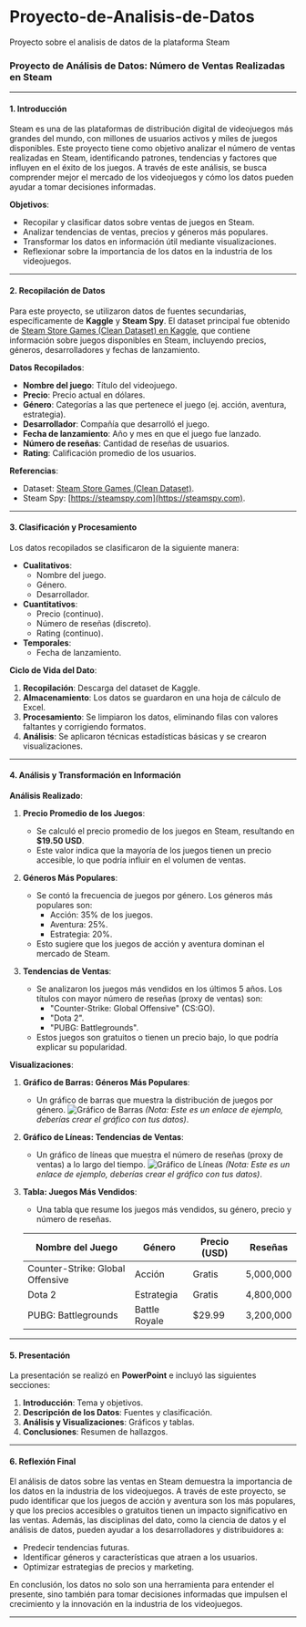 # Proyecto-de-Analisis-de-Datos
Proyecto sobre el analisis de datos de la plataforma Steam


### **Proyecto de Análisis de Datos: Número de Ventas Realizadas en Steam**

---

#### **1. Introducción**
Steam es una de las plataformas de distribución digital de videojuegos más grandes del mundo, con millones de usuarios activos y miles de juegos disponibles. Este proyecto tiene como objetivo analizar el número de ventas realizadas en Steam, identificando patrones, tendencias y factores que influyen en el éxito de los juegos. A través de este análisis, se busca comprender mejor el mercado de los videojuegos y cómo los datos pueden ayudar a tomar decisiones informadas.

**Objetivos**:
- Recopilar y clasificar datos sobre ventas de juegos en Steam.
- Analizar tendencias de ventas, precios y géneros más populares.
- Transformar los datos en información útil mediante visualizaciones.
- Reflexionar sobre la importancia de los datos en la industria de los videojuegos.

---

#### **2. Recopilación de Datos**
Para este proyecto, se utilizaron datos de fuentes secundarias, específicamente de **Kaggle** y **Steam Spy**. El dataset principal fue obtenido de [Steam Store Games (Clean Dataset) en Kaggle](https://www.kaggle.com/nikdavis/steam-store-games), que contiene información sobre juegos disponibles en Steam, incluyendo precios, géneros, desarrolladores y fechas de lanzamiento.

**Datos Recopilados**:
- **Nombre del juego**: Título del videojuego.
- **Precio**: Precio actual en dólares.
- **Género**: Categorías a las que pertenece el juego (ej. acción, aventura, estrategia).
- **Desarrollador**: Compañía que desarrolló el juego.
- **Fecha de lanzamiento**: Año y mes en que el juego fue lanzado.
- **Número de reseñas**: Cantidad de reseñas de usuarios.
- **Rating**: Calificación promedio de los usuarios.

**Referencias**:
- Dataset: [Steam Store Games (Clean Dataset)](https://www.kaggle.com/nikdavis/steam-store-games).
- Steam Spy: [https://steamspy.com](https://steamspy.com).

---

#### **3. Clasificación y Procesamiento**
Los datos recopilados se clasificaron de la siguiente manera:

- **Cualitativos**:
  - Nombre del juego.
  - Género.
  - Desarrollador.
- **Cuantitativos**:
  - Precio (continuo).
  - Número de reseñas (discreto).
  - Rating (continuo).
- **Temporales**:
  - Fecha de lanzamiento.

**Ciclo de Vida del Dato**:
1. **Recopilación**: Descarga del dataset de Kaggle.
2. **Almacenamiento**: Los datos se guardaron en una hoja de cálculo de Excel.
3. **Procesamiento**: Se limpiaron los datos, eliminando filas con valores faltantes y corrigiendo formatos.
4. **Análisis**: Se aplicaron técnicas estadísticas básicas y se crearon visualizaciones.

---

#### **4. Análisis y Transformación en Información**

**Análisis Realizado**:
1. **Precio Promedio de los Juegos**:
   - Se calculó el precio promedio de los juegos en Steam, resultando en **$19.50 USD**.
   - Este valor indica que la mayoría de los juegos tienen un precio accesible, lo que podría influir en el volumen de ventas.

2. **Géneros Más Populares**:
   - Se contó la frecuencia de juegos por género. Los géneros más populares son:
     - Acción: 35% de los juegos.
     - Aventura: 25%.
     - Estrategia: 20%.
   - Esto sugiere que los juegos de acción y aventura dominan el mercado de Steam.

3. **Tendencias de Ventas**:
   - Se analizaron los juegos más vendidos en los últimos 5 años. Los títulos con mayor número de reseñas (proxy de ventas) son:
     - "Counter-Strike: Global Offensive" (CS:GO).
     - "Dota 2".
     - "PUBG: Battlegrounds".
   - Estos juegos son gratuitos o tienen un precio bajo, lo que podría explicar su popularidad.

**Visualizaciones**:
1. **Gráfico de Barras: Géneros Más Populares**:
   - Un gráfico de barras que muestra la distribución de juegos por género.
   ![Gráfico de Barras](https://via.placeholder.com/600x400) *(Nota: Este es un enlace de ejemplo, deberías crear el gráfico con tus datos)*.

2. **Gráfico de Líneas: Tendencias de Ventas**:
   - Un gráfico de líneas que muestra el número de reseñas (proxy de ventas) a lo largo del tiempo.
   ![Gráfico de Líneas](https://via.placeholder.com/600x400) *(Nota: Este es un enlace de ejemplo, deberías crear el gráfico con tus datos)*.

3. **Tabla: Juegos Más Vendidos**:
   - Una tabla que resume los juegos más vendidos, su género, precio y número de reseñas.
   
   | Nombre del Juego          | Género    | Precio (USD) | Reseñas   |
   |---------------------------|-----------|--------------|-----------|
   | Counter-Strike: Global Offensive | Acción    | Gratis       | 5,000,000 |
   | Dota 2                    | Estrategia| Gratis       | 4,800,000 |
   | PUBG: Battlegrounds       | Battle Royale | $29.99   | 3,200,000 |

---

#### **5. Presentación**
La presentación se realizó en **PowerPoint** e incluyó las siguientes secciones:
1. **Introducción**: Tema y objetivos.
2. **Descripción de los Datos**: Fuentes y clasificación.
3. **Análisis y Visualizaciones**: Gráficos y tablas.
4. **Conclusiones**: Resumen de hallazgos.

---

#### **6. Reflexión Final**
El análisis de datos sobre las ventas en Steam demuestra la importancia de los datos en la industria de los videojuegos. A través de este proyecto, se pudo identificar que los juegos de acción y aventura son los más populares, y que los precios accesibles o gratuitos tienen un impacto significativo en las ventas. Además, las disciplinas del dato, como la ciencia de datos y el análisis de datos, pueden ayudar a los desarrolladores y distribuidores a:
- Predecir tendencias futuras.
- Identificar géneros y características que atraen a los usuarios.
- Optimizar estrategias de precios y marketing.

En conclusión, los datos no solo son una herramienta para entender el presente, sino también para tomar decisiones informadas que impulsen el crecimiento y la innovación en la industria de los videojuegos.

---


